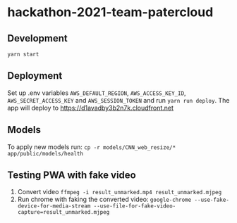 # hackathon-2021-team-patercloud

## Development

`yarn start`

## Deployment

Set up .env variables `AWS_DEFAULT_REGION`, `AWS_ACCESS_KEY_ID`, `AWS_SECRET_ACCESS_KEY` and `AWS_SESSION_TOKEN` and run `yarn run deploy`.
The app will deploy to https://d1avadby3b2n7k.cloudfront.net

## Models

To apply new models run: `cp -r models/CNN_web_resize/* app/public/models/health`

## Testing PWA with fake video

1. Convert video `ffmpeg -i result_unmarked.mp4 result_unmarked.mjpeg`
1. Run chrome with faking the converted video: `google-chrome --use-fake-device-for-media-stream --use-file-for-fake-video-capture=result_unmarked.mjpeg`
